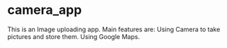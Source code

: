 # camera_app
This is an Image uploading app.
Main features are:
Using Camera to take pictures and store them.
Using Google Maps.
